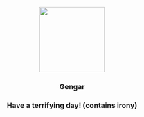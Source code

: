 <p align="center">
    <img src="https://raw.githubusercontent.com/PokeAPI/sprites/master/sprites/pokemon/94.png" width="150" height="150">
</p>
<h3 align="center"> <b>Gengar</b></h3>
<h3 align="center">Have a terrifying day! (contains irony)</h3>
